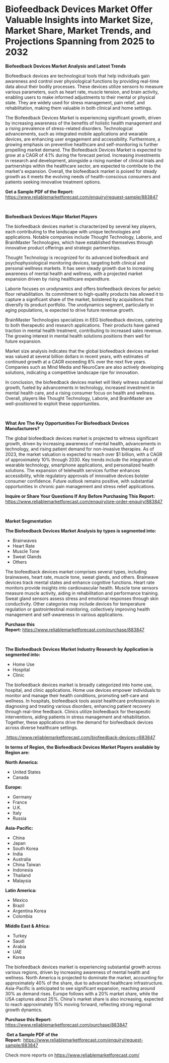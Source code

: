 <p><h1>Biofeedback Devices Market Offer Valuable Insights into Market Size, Market Share, Market Trends, and Projections Spanning from 2025 to 2032</h1></p><p><strong>Biofeedback Devices Market Analysis and Latest Trends</strong></p>
<p><p>Biofeedback devices are technological tools that help individuals gain awareness and control over physiological functions by providing real-time data about their bodily processes. These devices utilize sensors to measure various parameters, such as heart rate, muscle tension, and brain activity, enabling users to make informed adjustments to their mental or physical state. They are widely used for stress management, pain relief, and rehabilitation, making them valuable in both clinical and home settings.</p><p>The Biofeedback Devices Market is experiencing significant growth, driven by increasing awareness of the benefits of holistic health management and a rising prevalence of stress-related disorders. Technological advancements, such as integrated mobile applications and wearable devices, are enhancing user engagement and accessibility. Furthermore, a growing emphasis on preventive healthcare and self-monitoring is further propelling market demand. The Biofeedback Devices Market is expected to grow at a CAGR of 4.1% during the forecast period. Increasing investments in research and development, alongside a rising number of clinical trials and partnerships within the healthcare sector, are expected to contribute to the market's expansion. Overall, the biofeedback market is poised for steady growth as it meets the evolving needs of health-conscious consumers and patients seeking innovative treatment options.</p></p>
<p><strong>Get a Sample PDF of the Report:&nbsp;</strong> <a href="https://www.reliablemarketforecast.com/enquiry/request-sample/883847?utm_campaign=1893&utm_medium=2&utm_source=Github&utm_content=ia&utm_term=09042025&utm_id=biofeedback-devices">https://www.reliablemarketforecast.com/enquiry/request-sample/883847</a></p>
<p>&nbsp;</p>
<p><strong>Biofeedback Devices Major Market Players</strong></p>
<p><p>The biofeedback devices market is characterized by several key players, each contributing to the landscape with unique technologies and applications. Notable companies include Thought Technology, Laborie, and BrainMaster Technologies, which have established themselves through innovative product offerings and strategic partnerships.</p><p>Thought Technology is recognized for its advanced biofeedback and psychophysiological monitoring devices, targeting both clinical and personal wellness markets. It has seen steady growth due to increasing awareness of mental health and wellness, with a projected market expansion driven by rising healthcare expenditure.</p><p>Laborie focuses on urodynamics and offers biofeedback devices for pelvic floor rehabilitation. Its commitment to high-quality products has allowed it to capture a significant share of the market, bolstered by acquisitions that diversify its product portfolio. The urodynamics segment, particularly in aging populations, is expected to drive future revenue growth.</p><p>BrainMaster Technologies specializes in EEG biofeedback devices, catering to both therapeutic and research applications. Their products have gained traction in mental health treatment, contributing to increased sales revenue. The growing interest in mental health solutions positions them well for future expansion.</p><p>Market size analysis indicates that the global biofeedback devices market was valued at several billion dollars in recent years, with estimates of continued growth at a CAGR exceeding 8% over the next five years. Companies such as Mind Media and NeuroCare are also actively developing solutions, indicating a competitive landscape ripe for innovation.</p><p>In conclusion, the biofeedback devices market will likely witness substantial growth, fueled by advancements in technology, increased investment in mental health care, and a rising consumer focus on health and wellness. Overall, players like Thought Technology, Laborie, and BrainMaster are well-positioned to exploit these opportunities.</p></p>
<p>&nbsp;</p>
<p><strong>What Are The Key Opportunities For Biofeedback Devices Manufacturers?</strong></p>
<p><p>The global biofeedback devices market is projected to witness significant growth, driven by increasing awareness of mental health, advancements in technology, and rising patient demand for non-invasive therapies. As of 2023, the market valuation is expected to reach over $1 billion, with a CAGR of approximately 10% through 2030. Key trends include the integration of wearable technology, smartphone applications, and personalized health solutions. The expansion of telehealth services further enhances accessibility, while regulatory approvals of innovative devices bolster consumer confidence. Future outlook remains positive, with substantial opportunities in chronic pain management and stress relief applications.</p></p>
<p><strong>Inquire or Share Your Questions If Any Before Purchasing This Report:</strong> <a href="https://www.reliablemarketforecast.com/enquiry/pre-order-enquiry/883847?utm_campaign=1893&utm_medium=2&utm_source=Github&utm_content=ia&utm_term=09042025&utm_id=biofeedback-devices">https://www.reliablemarketforecast.com/enquiry/pre-order-enquiry/883847</a></p>
<p>&nbsp;</p>
<p><strong>Market Segmentation</strong></p>
<p><strong>The Biofeedback Devices Market Analysis by types is segmented into:</strong></p>
<p><ul><li>Brainwaves</li><li>Heart Rate</li><li>Muscle Tone</li><li>Sweat Glands</li><li>Others</li></ul></p>
<p><p>The biofeedback devices market comprises several types, including brainwaves, heart rate, muscle tone, sweat glands, and others. Brainwave devices track mental states and enhance cognitive functions. Heart rate monitors provide insights into cardiovascular health. Muscle tone sensors measure muscle activity, aiding in rehabilitation and performance training. Sweat gland sensors assess stress and emotional responses through skin conductivity. Other categories may include devices for temperature regulation or gastrointestinal monitoring, collectively improving health management and self-awareness in various applications.</p></p>
<p><strong>Purchase this Report:&nbsp;</strong><a href="https://www.reliablemarketforecast.com/purchase/883847?utm_campaign=1893&utm_medium=2&utm_source=Github&utm_content=ia&utm_term=09042025&utm_id=biofeedback-devices">https://www.reliablemarketforecast.com/purchase/883847</a></p>
<p>&nbsp;</p>
<p><strong>The Biofeedback Devices Market Industry Research by Application is segmented into:</strong></p>
<p><ul><li>Home Use</li><li>Hospital</li><li>Clinic</li></ul></p>
<p><p>The biofeedback devices market is broadly categorized into home use, hospital, and clinic applications. Home use devices empower individuals to monitor and manage their health conditions, promoting self-care and wellness. In hospitals, biofeedback tools assist healthcare professionals in diagnosing and treating various disorders, enhancing patient recovery through real-time feedback. Clinics utilize biofeedback for therapeutic interventions, aiding patients in stress management and rehabilitation. Together, these applications drive the demand for biofeedback devices across diverse healthcare settings.</p></p>
<p><a href="https://www.reliablemarketforecast.com/biofeedback-devices-r883847?utm_campaign=1893&utm_medium=2&utm_source=Github&utm_content=ia&utm_term=09042025&utm_id=biofeedback-devices">&nbsp;https://www.reliablemarketforecast.com/biofeedback-devices-r883847</a></p>
<p><strong>In terms of Region, the Biofeedback Devices Market Players available by Region are:</strong></p>
<p>
    <p> <strong> North America: </strong>
        <ul>
            <li>United States</li>
            <li>Canada</li>
        </ul>
        </p> 
    <p> <strong> Europe: </strong>
        <ul>
            <li>Germany</li>
            <li>France</li>
            <li>U.K.</li>
            <li>Italy</li>
            <li>Russia</li>
        </ul>
        </p> 
    <p> <strong> Asia-Pacific: </strong>
        <ul>
            <li>China</li>
            <li>Japan</li>
            <li>South Korea</li>
            <li>India</li>
            <li>Australia</li>
            <li>China Taiwan</li>
            <li>Indonesia</li>
            <li>Thailand</li>
            <li>Malaysia</li>
        </ul>
        </p> 
    <p> <strong> Latin America: </strong>
        <ul>
            <li>Mexico</li>
            <li>Brazil</li>
            <li>Argentina Korea</li>
            <li>Colombia</li>
        </ul>
        </p> 
    <p> <strong> Middle East & Africa: </strong>
        <ul>
            <li>Turkey</li>
            <li>Saudi</li>
            <li>Arabia</li>
            <li>UAE</li>
            <li>Korea</li>
        </ul>
    </p>
    </p>
<p><p>The biofeedback devices market is experiencing substantial growth across various regions, driven by increasing awareness of mental health and wellness. North America is projected to dominate the market, accounting for approximately 40% of the share, due to advanced healthcare infrastructure. Asia-Pacific is anticipated to see significant expansion, reaching around 30% as demand rises. Europe follows with a 20% market share, while the USA captures about 25%. China's market share is also increasing, expected to reach approximately 15% moving forward, reflecting strong regional growth dynamics.</p></p>
<p><strong>Purchase this Report: </strong><a href="https://www.reliablemarketforecast.com/purchase/883847?utm_campaign=1893&utm_medium=2&utm_source=Github&utm_content=ia&utm_term=09042025&utm_id=biofeedback-devices">https://www.reliablemarketforecast.com/purchase/883847</a></p>
<p>&nbsp;<strong>Get a Sample PDF of the Report:&nbsp;&nbsp;</strong><a href="https://www.reliablemarketforecast.com/enquiry/request-sample/883847?utm_campaign=1893&utm_medium=2&utm_source=Github&utm_content=ia&utm_term=09042025&utm_id=biofeedback-devices">https://www.reliablemarketforecast.com/enquiry/request-sample/883847</a></p>
<p><strong></strong></p>
<p>Check more reports on <a href="https://www.reliablemarketforecast.com/?utm_campaign=1893&utm_medium=2&utm_source=Github&utm_content=ia&utm_term=09042025&utm_id=biofeedback-devices">https://www.reliablemarketforecast.com/</a></p>